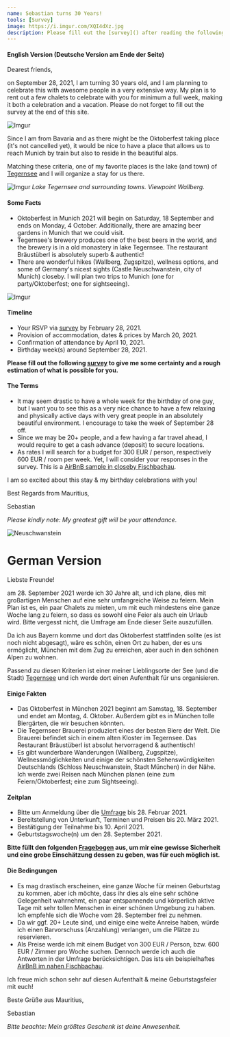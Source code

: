 ```yaml
---
name: Sebastian turns 30 Years!
tools: [Survey]
image: https://i.imgur.com/XQI4dXz.jpg
description: Please fill out the [survey]() after reading the following lines.
---
```


#### English Version (Deutsche Version am Ende der Seite)


Dearest friends, 

on September 28, 2021, I am turning 30 years old, and I am planning to celebrate this with awesome people in a very extensive way.
My plan is to rent out a few chalets to celebrate with you for minimum a full week, making it both a celebration and a vacation. Please do not forget to fill out the survey at the end of this site.

![Imgur](https://i.imgur.com/lPwGHBll.jpg)

Since I am from Bavaria and as there might be the Oktoberfest taking place (it's not cancelled yet), it would be nice to have a place that allows us to reach Munich by train but also to reside in the beautiful alps. 

Matching these criteria, one of my favorite places is the lake (and town) of [Tegernsee](https://goo.gl/maps/P4g53fo3mdm4BrLf6) and I will organize a stay for us there.

![Imgur](https://i.imgur.com/WmsIPHLl.jpg)
_Lake Tegernsee and surrounding towns. Viewpoint Wallberg._

#### Some Facts
- Oktoberfest in Munich 2021 will begin on Saturday, 18 September and ends on Monday, 4 October. Additionally, there are amazing beer gardens in Munich that we could visit.
- Tegernsee's brewery produces one of the best beers in the world, and the brewery is in a old monastery in lake Tegernsee. The restaurant Bräustüberl is absolutely superb & authentic!
- There are wonderful hikes (Wallberg, Zugspitze), wellness options, and some of Germany's nicest sights (Castle Neuschwanstein, city of Munich) closeby. I will plan two trips to Munich (one for party/Oktoberfest; one for sightseeing).

![Imgur](https://i.imgur.com/UPiI5wyl.jpg)

#### Timeline
- Your RSVP via [survey](https://forms.gle/EZKfjLp7Jr3YW4Se9) by February 28, 2021.
- Provision of accommodation, dates & prices by March 20, 2021.
- Confirmation of attendance by April 10, 2021.
- Birthday week(s) around September 28, 2021.

__Please fill out the following [survey](https://forms.gle/EZKfjLp7Jr3YW4Se9) to give me some certainty and a rough estimation of what is possible for you.__

#### The Terms
- It may seem drastic to have a whole week for the birthday of one guy, but I want you to see this as a very nice chance to have a few relaxing and physically active days with very great people in an absolutely beautiful environment. I encourage to take the week of September 28 off.
- Since we may be 20+ people, and a few having a far travel ahead, I would require to get a cash advance (deposit) to secure locations. 
- As rates I will search for a budget for 300 EUR / person, respectively 600 EUR / room per week. Yet, I will consider your responses in the survey. This is a [AirBnB sample in closeby Fischbachau](https://www.airbnb.com/rooms/29626740?adults=12&check_in=2021-09-18&check_out=2021-10-02&previous_page_section_name=1000&federated_search_id=33b01a2b-3419-4cfc-b307-babedcc48c53).

I am so excited about this stay & my birthday celebrations with you! 

Best Regards from Mauritius,

Sebastian

_Please kindly note: My greatest gift will be your attendance._

![Neuschwanstein](https://www.swedishnomad.com/wp-content/images/2018/07/neuschwanstein-castle.webp)

# German Version

Liebste Freunde! 

am 28. September 2021 werde ich 30 Jahre alt, und ich plane, dies mit großartigen Menschen auf eine sehr umfangreiche Weise zu feiern.
Mein Plan ist es, ein paar Chalets zu mieten, um mit euch mindestens eine ganze Woche lang zu feiern, so dass es sowohl eine Feier als auch ein Urlaub wird. Bitte vergesst nicht, die Umfrage am Ende dieser Seite auszufüllen.

Da ich aus Bayern komme und dort das Oktoberfest stattfinden sollte (es ist noch nicht abgesagt), wäre es schön, einen Ort zu haben, der es uns ermöglicht, München mit dem Zug zu erreichen, aber auch in den schönen Alpen zu wohnen.

Passend zu diesen Kriterien ist einer meiner Lieblingsorte der See (und die Stadt) [Tegernsee](https://goo.gl/maps/P4g53fo3mdm4BrLf6) und ich werde dort einen Aufenthalt für uns organisieren.

#### Einige Fakten
- Das Oktoberfest in München 2021 beginnt am Samstag, 18. September und endet am Montag, 4. Oktober. Außerdem gibt es in München tolle Biergärten, die wir besuchen könnten.
- Die Tegernseer Brauerei produziert eines der besten Biere der Welt. Die Brauerei befindet sich in einem alten Kloster im Tegernsee. Das Restaurant Bräustüberl ist absolut hervorragend & authentisch!
- Es gibt wunderbare Wanderungen (Wallberg, Zugspitze), Wellnessmöglichkeiten und einige der schönsten Sehenswürdigkeiten Deutschlands (Schloss Neuschwanstein, Stadt München) in der Nähe. Ich werde zwei Reisen nach München planen (eine zum Feiern/Oktoberfest; eine zum Sightseeing).

#### Zeitplan
- Bitte um Anmeldung über die [Umfrage](https://forms.gle/EZKfjLp7Jr3YW4Se9) bis 28. Februar 2021.
- Bereitstellung von Unterkunft, Terminen und Preisen bis 20. März 2021.
- Bestätigung der Teilnahme bis 10. April 2021.
- Geburtstagswoche(n) um den 28. September 2021.

__Bitte füllt den folgenden [Fragebogen](https://forms.gle/EZKfjLp7Jr3YW4Se9) aus, um mir eine gewisse Sicherheit und eine grobe Einschätzung dessen zu geben, was für euch möglich ist.__

#### Die Bedingungen
- Es mag drastisch erscheinen, eine ganze Woche für meinen Geburtstag zu kommen, aber ich möchte, dass ihr dies als eine sehr schöne Gelegenheit wahrnehmt, ein paar entspannende und körperlich aktive Tage mit sehr tollen Menschen in einer schönen Umgebung zu haben. Ich empfehle sich die Woche vom 28. September frei zu nehmen.
- Da wir ggf. 20+ Leute sind, und einige eine weite Anreise haben, würde ich einen Barvorschuss (Anzahlung) verlangen, um die Plätze zu reservieren. 
- Als Preise werde ich mit einem Budget von 300 EUR / Person, bzw. 600 EUR / Zimmer pro Woche suchen. Dennoch werde ich auch die Antworten in der Umfrage berücksichtigen. Das ists ein beispielhaftes [AirBnB im nahen Fischbachau](https://www.airbnb.com/rooms/29626740?adults=12&check_in=2021-09-18&check_out=2021-10-02&previous_page_section_name=1000&federated_search_id=33b01a2b-3419-4cfc-b307-babedcc48c53).

Ich freue mich schon sehr auf diesen Aufenthalt & meine Geburtstagsfeier mit euch! 

Beste Grüße aus Mauritius,

Sebastian

_Bitte beachte: Mein größtes Geschenk ist deine Anwesenheit._